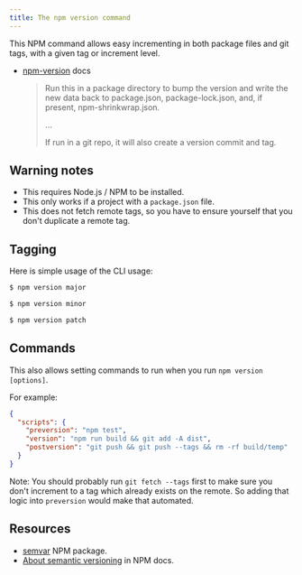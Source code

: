 ```yaml
---
title: The npm version command
---
```


This NPM command allows easy incrementing in both package files and git tags, with a given tag or increment level.

- [npm-version](https://docs.npmjs.com/cli/version) docs
    > Run this in a package directory to bump the version and write the new data back to package.json, package-lock.json, and, if present, npm-shrinkwrap.json.
    >
    > ...
    >
    > If run in a git repo, it will also create a version commit and tag.


## Warning notes

- This requires Node.js / NPM to be installed.
- This only works if a project with a `package.json` file.
- This does not fetch remote tags, so you have to ensure yourself that you don't duplicate a remote tag.


## Tagging

Here is simple usage of the CLI usage:

```sh
$ npm version major

$ npm version minor

$ npm version patch
```


## Commands

This also allows setting commands to run when you run `npm version [options]`.

For example:

```json
{
  "scripts": {
    "preversion": "npm test",
    "version": "npm run build && git add -A dist",
    "postversion": "git push && git push --tags && rm -rf build/temp"
  }
}
```

Note: You should probably run `git fetch --tags` first to make sure you don't increment to a tag which already exists on the remote. So adding that logic into `preversion` would make that automated.


## Resources

- [semvar](https://docs.npmjs.com/misc/semver) NPM package.
- [About semantic versioning](https://docs.npmjs.com/about-semantic-versioning) in NPM docs.
